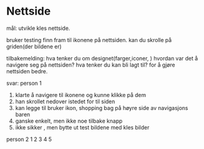 # Nettside

mål:
utvikle kles nettside.

bruker testing
finn fram til ikonene på nettsiden.
kan du skrolle på griden(der bildene er)

tilbakemelding:
hva tenker du om designet(farger,iconer, )
hvordan var det å navigere seg på nettsiden?
hva tenker du kan bli lagt til? for å gjøre nettsiden bedre.

svar:
person 1

1. klarte å navigere til ikonene og kunne klikke på dem
2. han skrollet nedover istedet for til siden
3. kan legge til bruker ikon, shopping bag på høyre side av navigasjons baren
4. ganske enkelt, men ikke noe tilbake knapp
5. ikke sikker , men bytte ut test bildene med kles bilder

person 2
1
2
3
4
5
